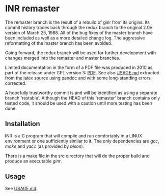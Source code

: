 # INR remaster

The remaster branch is the result of a rebuild of ginr from its origins.
Its commit history traces back through the redux branch to the original
2.0e version of March 25, 1988.
All of the bug fixes of the master branch have been included as well as
a more detailed change log.
The aggressive reformatting of the master branch has been avoided.

Going forward, the redux branch will be used for further development with
changes merged into the remaster and master branches.

Limited documentation in the form of a PDF file was produced in 2010 as part
of the release under GPL version 3:
[PDF](doc/inr_intro.pdf).
See also [USAGE.md](USAGE.md) extracted from the latex source using pandoc
and with some long-standing errors corrected.

A hopefully trustworthy commit is and will be identified as using a
separate branch 'restable'.
Although the HEAD of this 'remaster' branch contains only tested code, it
should be used with a caution until more testing has been done.

## Installation

INR is a C program that will compile and run comfortably in a LINUX
environment or one sufficiently similar to it.
The only dependencies are *gcc*, *make* and *yacc* (as provided by *bison*).

There is a make file in the src directory that will do the proper build and
produce an executable *ginr*.

## Usage

See [USAGE.md](USAGE.md).
